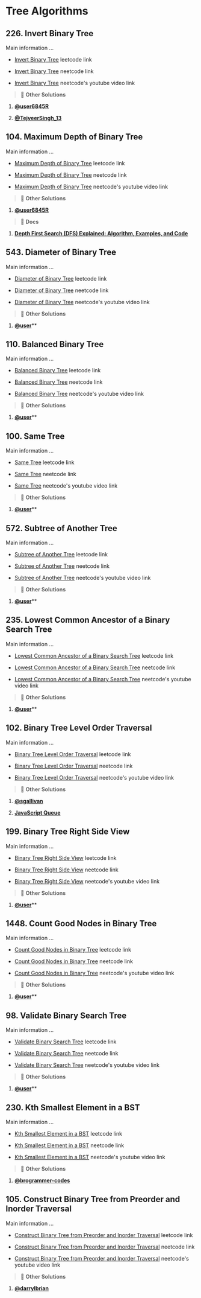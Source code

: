 # Tree Algorithms

## 226. Invert Binary Tree

Main information ...

- [Invert Binary Tree](https://leetcode.com/problems/invert-binary-tree/description/) leetcode link

- [Invert Binary Tree](url) neetcode link

- [Invert Binary Tree](url) neetcode's youtube video link

> :mega: **Other Solutions**

1. **[@user6845R](https://leetcode.com/problems/invert-binary-tree/solutions/4076387/c-java-python-javascript/)**

2. **[@TejveerSingh_13](https://leetcode.com/problems/invert-binary-tree/solutions/3929183/js-beats-97-recursive-explained-with-comments/)**

<!-- line -->
<!-- line -->
<!-- line -->

## 104. Maximum Depth of Binary Tree

Main information ...

- [Maximum Depth of Binary Tree](https://leetcode.com/problems/maximum-depth-of-binary-tree/description/) leetcode link

- [Maximum Depth of Binary Tree](url) neetcode link

- [Maximum Depth of Binary Tree](url) neetcode's youtube video link

> :mega: **Other Solutions**

1. **[@user6845R](https://leetcode.com/problems/invert-binary-tree/solutions/4076387/c-java-python-javascript/)**

> :mega: **Docs**

1. **[Depth First Search (DFS) Explained: Algorithm, Examples, and Code](https://www.youtube.com/watch?v=PMMc4VsIacU&t=14s)**

<!-- line -->
<!-- line -->
<!-- line -->

## 543. Diameter of Binary Tree

Main information ...

- [Diameter of Binary Tree](https://leetcode.com/problems/diameter-of-binary-tree/description/) leetcode link

- [Diameter of Binary Tree](url) neetcode link

- [Diameter of Binary Tree](url) neetcode's youtube video link

> :mega: **Other Solutions**

1. **[@user](url)****

<!-- line -->
<!-- line -->
<!-- line -->

## 110. Balanced Binary Tree

Main information ...

- [Balanced Binary Tree](https://leetcode.com/problems/balanced-binary-tree/description/) leetcode link

- [Balanced Binary Tree](url) neetcode link

- [Balanced Binary Tree](url) neetcode's youtube video link

> :mega: **Other Solutions**

1. **[@user](url)****

<!-- line -->
<!-- line -->
<!-- line -->

## 100. Same Tree

Main information ...

- [Same Tree](https://leetcode.com/problems/same-tree/description/) leetcode link

- [Same Tree](url) neetcode link

- [Same Tree](url) neetcode's youtube video link

> :mega: **Other Solutions**

1. **[@user](url)****

<!-- line -->
<!-- line -->
<!-- line -->

## 572. Subtree of Another Tree

Main information ...

- [Subtree of Another Tree](https://leetcode.com/problems/subtree-of-another-tree/description/) leetcode link

- [Subtree of Another Tree](url) neetcode link

- [Subtree of Another Tree](url) neetcode's youtube video link

> :mega: **Other Solutions**

1. **[@user](url)****

<!-- line -->
<!-- line -->
<!-- line -->

## 235. Lowest Common Ancestor of a Binary Search Tree

Main information ...

- [Lowest Common Ancestor of a Binary Search Tree](https://leetcode.com/problems/lowest-common-ancestor-of-a-binary-search-tree/description/) leetcode link

- [Lowest Common Ancestor of a Binary Search Tree](url) neetcode link

- [Lowest Common Ancestor of a Binary Search Tree](url) neetcode's youtube video link

> :mega: **Other Solutions**

1. **[@user](url)****

<!-- line -->
<!-- line -->
<!-- line -->

## 102. Binary Tree Level Order Traversal

Main information ...

- [Binary Tree Level Order Traversal](https://leetcode.com/problems/binary-tree-level-order-traversal/description/) leetcode link

- [Binary Tree Level Order Traversal](url) neetcode link

- [Binary Tree Level Order Traversal](url) neetcode's youtube video link

> :mega: **Other Solutions**

1. **[@sgallivan](https://leetcode.com/problems/binary-tree-level-order-traversal/solutions/1219328/js-python-java-c-easy-bfs-queue-solution-w-explanation/)**

1. **[JavaScript Queue](https://www.scaler.com/topics/javascript-queue/)**

<!-- line -->
<!-- line -->
<!-- line -->

## 199. Binary Tree Right Side View

Main information ...

- [Binary Tree Right Side View](https://leetcode.com/problems/binary-tree-right-side-view/description/) leetcode link

- [Binary Tree Right Side View](url) neetcode link

- [Binary Tree Right Side View](url) neetcode's youtube video link

> :mega: **Other Solutions**

1. **[@user](url)****

<!-- line -->
<!-- line -->
<!-- line -->

## 1448. Count Good Nodes in Binary Tree

Main information ...

- [Count Good Nodes in Binary Tree](https://leetcode.com/problems/count-good-nodes-in-binary-tree/description/) leetcode link

- [Count Good Nodes in Binary Tree](url) neetcode link

- [Count Good Nodes in Binary Tree](url) neetcode's youtube video link

> :mega: **Other Solutions**

1. **[@user](url)****

<!-- line -->
<!-- line -->
<!-- line -->

## 98. Validate Binary Search Tree

Main information ...

- [Validate Binary Search Tree](https://leetcode.com/problems/validate-binary-search-tree/description/) leetcode link

- [Validate Binary Search Tree](url) neetcode link

- [Validate Binary Search Tree](url) neetcode's youtube video link

> :mega: **Other Solutions**

1. **[@user](url)****

<!-- line -->
<!-- line -->
<!-- line -->

## 230. Kth Smallest Element in a BST

Main information ...

- [Kth Smallest Element in a BST](https://leetcode.com/problems/kth-smallest-element-in-a-bst/description/) leetcode link

- [Kth Smallest Element in a BST](url) neetcode link

- [Kth Smallest Element in a BST](url) neetcode's youtube video link

> :mega: **Other Solutions**

1. **[@brogrammer-codes](https://leetcode.com/problems/kth-smallest-element-in-a-bst/solutions/3505000/javascript-inorder-iterative-solution)**

<!-- line -->
<!-- line -->
<!-- line -->

## 105. Construct Binary Tree from Preorder and Inorder Traversal

Main information ...

- [Construct Binary Tree from Preorder and Inorder Traversal](https://leetcode.com/problems/construct-binary-tree-from-preorder-and-inorder-traversal/description/) leetcode link

- [Construct Binary Tree from Preorder and Inorder Traversal](url) neetcode link

- [Construct Binary Tree from Preorder and Inorder Traversal](url) neetcode's youtube video link

> :mega: **Other Solutions**

1. **[@darrylbrian](https://leetcode.com/problems/construct-binary-tree-from-preorder-and-inorder-traversal/solutions/2088552/simple-js-recursive-solution)**
